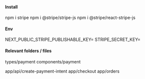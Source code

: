 #### Install
npm i stripe
npm i @stripe/stripe-js
npm i @stripe/react-stripe-js

#### Env
NEXT_PUBLIC_STRIPE_PUBLISHABLE_KEY=
STRIPE_SECRET_KEY=

#### Relevant folders / files
types/payment
components/payment

app/api/create-payment-intent
app/checkout
app/orders



